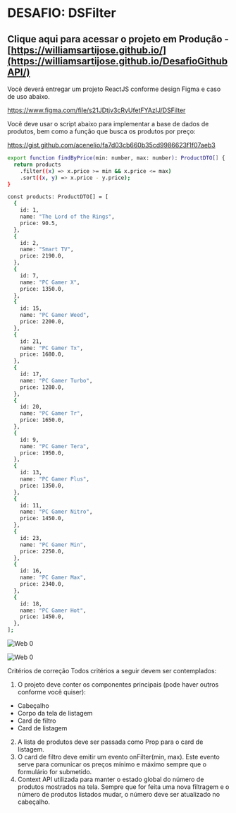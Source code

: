 
# DESAFIO:  DSFilter

## Clique aqui para acessar o projeto em Produção  - [https://williamsartijose.github.io/](https://williamsartijose.github.io/DesafioGithubAPI/)







Você deverá entregar um projeto ReactJS conforme design Figma e caso de uso abaixo.



https://www.figma.com/file/s21JDtjv3cRyUfetFYAzIJ/DSFilter


Você deve usar o script abaixo para implementar a base de dados de produtos, bem como a função que busca
os produtos por preço:

https://gist.github.com/acenelio/fa7d03cb660b35cd9986623f1f07aeb3


```bash
export function findByPrice(min: number, max: number): ProductDTO[] {
  return products
    .filter((x) => x.price >= min && x.price <= max)
    .sort((x, y) => x.price - y.price);
}

const products: ProductDTO[] = [
  {
    id: 1,
    name: "The Lord of the Rings",
    price: 90.5,
  },
  {
    id: 2,
    name: "Smart TV",
    price: 2190.0,
  },
  {
    id: 7,
    name: "PC Gamer X",
    price: 1350.0,
  },
  {
    id: 15,
    name: "PC Gamer Weed",
    price: 2200.0,
  },
  {
    id: 21,
    name: "PC Gamer Tx",
    price: 1680.0,
  },
  {
    id: 17,
    name: "PC Gamer Turbo",
    price: 1280.0,
  },
  {
    id: 20,
    name: "PC Gamer Tr",
    price: 1650.0,
  },
  {
    id: 9,
    name: "PC Gamer Tera",
    price: 1950.0,
  },
  {
    id: 13,
    name: "PC Gamer Plus",
    price: 1350.0,
  },
  {
    id: 11,
    name: "PC Gamer Nitro",
    price: 1450.0,
  },
  {
    id: 23,
    name: "PC Gamer Min",
    price: 2250.0,
  },
  {
    id: 16,
    name: "PC Gamer Max",
    price: 2340.0,
  },
  {
    id: 18,
    name: "PC Gamer Hot",
    price: 1450.0,
  },
];
```

![Web 0](https://github.com/williamsartijose/DesafioGithubAP/blob/main/img/1.png)

![Web 0](https://github.com/williamsartijose/DesafioGithubAP/blob/main/img/2.png)


Critérios de correção
Todos critérios a seguir devem ser contemplados:
1) O projeto deve conter os componentes principais (pode haver outros conforme você quiser):
- Cabeçalho
- Corpo da tela de listagem
- Card de filtro
- Card de listagem
2) A lista de produtos deve ser passada como Prop para o card de listagem.
3) O card de filtro deve emitir um evento onFilter(min, max). Este evento serve para comunicar os preços mínimo
e máximo sempre que o formulário for submetido.
4) Context API utilizada para manter o estado global do número de produtos mostrados na tela. Sempre que
for feita uma nova filtragem e o número de produtos listados mudar, o número deve ser atualizado no cabeçalho.

